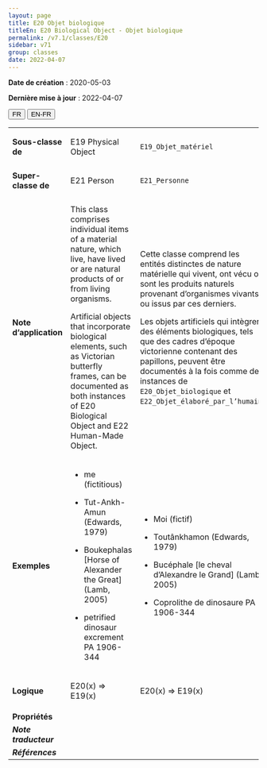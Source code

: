 ```yaml
---
layout: page
title: E20 Objet biologique
titleEn: E20 Biological Object - Objet biologique
permalink: /v7.1/classes/E20
sidebar: v71
group: classes
date: 2022-04-07
---
```


**Date de création** : 2020-05-03

**Dernière mise à jour** : 2022-04-07

<div class="lang-buttons">
  <button id="fr" class="activate">FR</button>
  <button id="en-fr">EN-FR</button>
</div>

<table>
				<tbody>
				<tr>
					<td><strong>Sous-classe de</strong></td>
					<td class="en"><p>E19 Physical Object</p>
							</td>
						<td><p><code class="language-plaintext highlighter-rouge">E19_Objet_matériel</code> </p>
							</td>
						</tr>
					<tr>
					<td><strong>Super-classe de</strong></td>
					<td class="en"><p>E21 Person</p>
							</td>
						<td><p><code class="language-plaintext highlighter-rouge">E21_Personne</code> </p>
							</td>
						</tr>
					<tr>
					<td><strong>Note d’application</strong></td>
					<td class="en"><p>This class comprises individual items of a material nature, which live, have lived or are natural products of or from living organisms.</p>
							<p></p>
							<p>Artificial objects that incorporate biological elements, such as Victorian butterfly frames, can be documented as both instances of E20 Biological Object and E22 Human-Made Object.</p>
							</td>
						<td><p>Cette classe comprend les entités distinctes de nature matérielle qui vivent, ont vécu ou sont les produits naturels provenant d’organismes vivants ou issus par ces derniers.</p>
							<p></p>
							<p>Les objets artificiels qui intègrent des éléments biologiques, tels que des cadres d’époque victorienne contenant des papillons, peuvent être documentés à la fois comme des instances de <code class="language-plaintext highlighter-rouge">E20_Objet_biologique</code> et <code class="language-plaintext highlighter-rouge">E22_Objet_élaboré_par_l’humain</code>.</p>
							</td>
						</tr>
					<tr>
					<td><strong>Exemples</strong></td>
					<td class="en"><ul><li><p>me (fictitious)</p>
							</li>
									<li><p>Tut-Ankh-Amun (Edwards, 1979)</p>
							</li>
										<li><p>Boukephalas [Horse of Alexander the Great] (Lamb, 2005)</p>
							</li>
										<li><p>petrified dinosaur excrement PA 1906-344</p>
							</li></ul>
										</td>
						<td><ul><li><p>Moi (fictif)</p>
							</li>
									<li><p>Toutânkhamon (Edwards, 1979)</p>
							</li>
										<li><p>Bucéphale [le cheval d’Alexandre le Grand] (Lamb, 2005)</p>
							</li>
										<li><p>Coprolithe de dinosaure PA 1906-344 </p>
							</li></ul>
										</td>
						</tr>
					<tr>
					<td><strong>Logique</strong></td>
					<td class="en"><p>E20(x) ⇒ E19(x)</p>
							</td>
						<td><p>E20(x) ⇒ E19(x)</p>
							</td>
						</tr>
					<tr>
					<td><strong>Propriétés</strong></td>
					<td class="en"><p></p>
							</td>
						<td><p></p>
							</td>
						</tr>
					<tr>
					<td><strong><em>Note traducteur</em></strong></td>
					<td colspan="2"><p></p>
							</td>
						</tr>
					<tr>
					<td><strong><em>Références</em></strong></td>
					<td colspan="2"><p><em></em></p>
							</td>
						</tr>
					</tbody>
				</table>
				